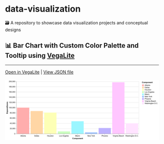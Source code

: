 # data-visualization
🗃️ A repository to showcase data visualization projects and conceptual designs

<h2>📊 Bar Chart with Custom Color Palette and Tooltip using <a href="https://vega.github.io/vega-lite/">VegaLite</a> </h2>
<hr>
<a href="https://vega.github.io/editor/?#/url/vega-lite/N4IgJAzgxgFgpgWwIYgFwhgF0wBwqgegIDc4BzJAOjIEtMYBXAI0poHsDp5kTykBaADZ04JAKyUAVhDYA7EABoQAEzjQATjRyZ289AEEABBBoIcguIaZJ1h2DcyGA7nRiHETOMtXLDypJhUiiAuyvRoAOwADFFK8DRkWGgAzDFK-oFooMRIggxqaADaoADCbGZycLKYaCAAMmwQhvqyZHAWEMEAogAeOFXKdAzqBagAnDFRAL4KpeU4ldW1AHJwToYAmmzqANbdfQNDI52oYmIxM3MVslU16ADqSBAwNK2YcoYAIpQllPv9skGmGGowALJNprMQGVrrdavpMIIkNUUEpegCgSCTgBGCGQq4LG5LdAACTYDAg73kaIOgKOowAHLiLlCYYS4egAAowNhVGg9f6HYHHNAAJlFk0u0PmizuIAAsjQkAgaIK6cKwQzJayZUS5Z9ckjOjSMfSTgzoiyCbLagA1GjqWiyJWGABCcCQsDVmJFqGxY0t0wAujMQMhdrVrOpglUoGxBq0siABahQAAzGjtZS1Nk2pSYACe-VqsnKr1ywSQPRoJ1ASM8ghaZAsaGmoYLSYzWdq6KFWOCheL6AAjgxkTpAjpSCBQ+82IIdDhO5nBNn0L31f380W4LVR+O6AEaNPQ3HBNtl930Lm9cFoLld6mQOpkW0iiAAMRptNIfzZpRfmmygAGxIGIwRfso35MMBEFQEg0FphBYxMGmwHfhBSBRFAoIYQBTDKEwop4Z+35QOhSEAd+cDJBhIZTAxQA">Open in VegaLite</button></a> | <a href="vega-lite/color-customization">View JSON file</button></a>
<br>
<br>
<img src="vega-lite/color-changes.png">



